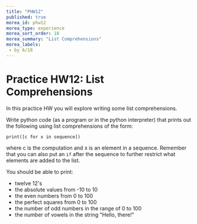 ```yaml
---
title: "PHW12"
published: true
morea_id: phw12
morea_type: experience
morea_sort_order: 18
morea_summary: "List Comprehensions"
morea_labels:
 - by 6/18
---
```

# Practice HW12: List Comprehensions

In this practice HW you will explore writing some list comprehensions.

<!--{% include wod-times.html Rx="<45 min" Av="45-90 min" Sd="90-135 min" DNF="135+ min" %}-->

Write python code (as a program or in the python interpreter) that prints out the following using list comprehensions of the form:

    print([c for x in sequence])

where c is the computation and x is an element in a sequence. Remember that you can also put an `if` after the sequence to further restrict what elements are added to the list.

You should be able to print:

  * twelve 12's
  * the absolute values from -10 to 10
  * the even numbers from 0 to 100
  * the perfect squares from 0 to 100
  * the number of odd numbers in the range of 0 to 100
  * the number of vowels in the string "Hello, there!"


<!--## Demonstration

Once you've finished doing the HW a single time, you can watch me do it:

{% include youtube.html id="FMj6DvHxJw8" %}

{% include wod-warning.html %}-->

